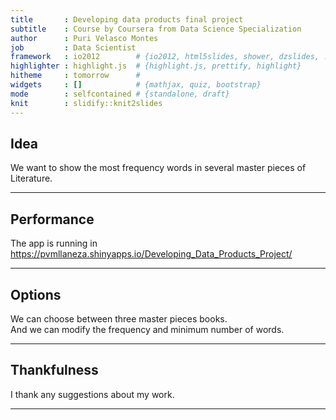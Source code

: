 ```yaml
---
title       : Developing data products final project
subtitle    : Course by Coursera from Data Science Specialization
author      : Puri Velasco Montes
job         : Data Scientist
framework   : io2012        # {io2012, html5slides, shower, dzslides, ...}
highlighter : highlight.js  # {highlight.js, prettify, highlight}
hitheme     : tomorrow      # 
widgets     : []            # {mathjax, quiz, bootstrap}
mode        : selfcontained # {standalone, draft}
knit        : slidify::knit2slides
---
```


## Idea

We want to show the most frequency words in several master pieces of Literature.

---

## Performance
      
      
               
The app is running in https://pvmllaneza.shinyapps.io/Developing_Data_Products_Project/

---


## Options

We can choose between three master pieces books.      
And we can modify the frequency and minimum number of words.

---

## Thankfulness

I thank any suggestions about my work.

---







